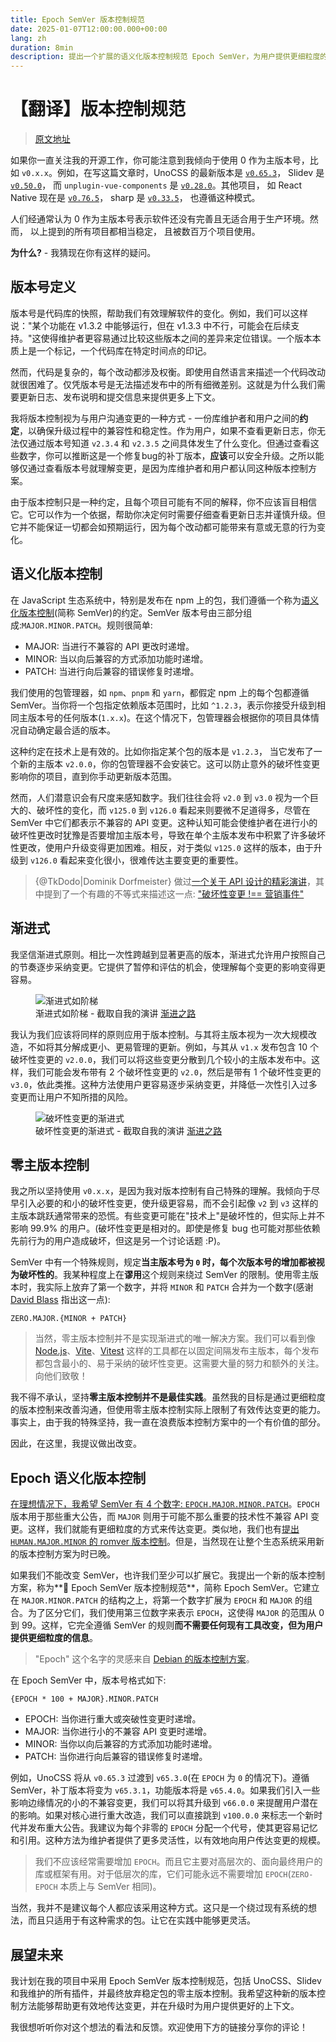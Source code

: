 ```yaml
---
title: Epoch SemVer 版本控制规范
date: 2025-01-07T12:00:00.000+00:00
lang: zh
duration: 8min
description: 提出一个扩展的语义化版本控制规范 Epoch SemVer，为用户提供更细粒度的版本信息。
---
```


# 【翻译】版本控制规范

> [原文地址](https://antfu.me/posts/epoch-semver )

如果你一直关注我的开源工作，你可能注意到我倾向于使用 0 作为主版本号，比如 `v0.x.x`。例如，在写这篇文章时，UnoCSS 的最新版本是 [`v0.65.3`](https://github.com/unocss/unocss/releases/tag/v0.65.3)， Slidev 是 [`v0.50.0`](https://github.com/slidevjs/slidev/releases/tag/v0.50.0)， 而 `unplugin-vue-components` 是 [`v0.28.0`](https://github.com/unplugin/unplugin-vue-components/releases/tag/v0.28.0)。其他项目， 如 React Native 现在是 [`v0.76.5`](https://github.com/facebook/react-native/releases/tag/v0.76.5)， sharp 是 [`v0.33.5`](https://github.com/lovell/sharp/releases/tag/v0.33.5)， 也遵循这种模式。

人们经通常认为 0 作为主版本号表示软件还没有完善且无适合用于生产环境。然而， 以上提到的所有项目都相当稳定， 且被数百万个项目使用。

**为什么?** - 我猜现在你有这样的疑问。

## 版本号定义

版本号是代码库的快照，帮助我们有效理解软件的变化。例如，我们可以这样说："某个功能在 v1.3.2 中能够运行，但在 v1.3.3 中不行，可能会在后续支持。"这使得维护者更容易通过比较这些版本之间的差异来定位错误。一个版本本质上是一个标记，一个代码库在特定时间点的印记。

然而，代码是复杂的，每个改动都涉及权衡。即使用自然语言来描述一个代码改动就很困难了。仅凭版本号是无法描述发布中的所有细微差别。这就是为什么我们需要更新日志、发布说明和提交信息来提供更多上下文。

我将版本控制视为与用户沟通变更的一种方式 - 一份库维护者和用户之间的**约定**，以确保升级过程中的兼容性和稳定性。作为用户，如果不查看更新日志，你无法仅通过版本号知道 `v2.3.4` 和 `v2.3.5` 之间具体发生了什么变化。但通过查看这些数字，你可以推断这是一个修复bug的补丁版本，**应该**可以安全升级。之所以能够仅通过查看版本号就理解变更，是因为库维护者和用户都认同这种版本控制方案。

由于版本控制只是一种约定，且每个项目可能有不同的解释，你不应该盲目相信它。它可以作为一个依据，帮助你决定何时需要仔细查看更新日志并谨慎升级。但它并不能保证一切都会如预期运行，因为每个改动都可能带来有意或无意的行为变化。

## 语义化版本控制

在 JavaScript 生态系统中，特别是发布在 npm 上的包，我们遵循一个称为[语义化版本控制](https://semver.org/)(简称 SemVer)的约定。SemVer 版本号由三部分组成:`MAJOR.MINOR.PATCH`。规则很简单:

- <span font-bold font-mono text-amber>MAJOR</span>: 当进行不兼容的 API 更改时递增。
- <span font-bold font-mono text-lime>MINOR</span>: 当以向后兼容的方式添加功能时递增。
- <span font-bold font-mono text-blue>PATCH</span>: 当进行向后兼容的错误修复时递增。

我们使用的包管理器，如 `npm`、`pnpm` 和 `yarn`，都假定 npm 上的每个包都遵循 SemVer。当你将一个包指定依赖版本范围时，比如 `^1.2.3`，表示你接受升级到相同主版本号的任何版本(`1.x.x`)。在这个情况下，包管理器会根据你的项目具体情况自动确定最合适的版本。

这种约定在技术上是有效的。比如你指定某个包的版本是 `v1.2.3`， 当它发布了一个新的主版本 `v2.0.0`，你的包管理器不会安装它。这可以防止意外的破坏性变更影响你的项目，直到你手动更新版本范围。

然而，人们潜意识会有尺度来感知数字。我们往往会将 `v2.0` 到 `v3.0` 视为一个巨大的、破坏性的变化，而 `v125.0` 到 `v126.0` 看起来则要微不足道得多，尽管在 SemVer 中它们都表示不兼容的 API 变更。这种认知可能会使维护者在进行小的破坏性更改时犹豫是否要增加主版本号，导致在单个主版本发布中积累了许多破坏性更改，使用户升级变得更加困难。相反，对于类似 `v125.0` 这样的版本，由于升级到 `v126.0` 看起来变化很小，很难传达主要变更的重要性。

> {@TkDodo|Dominik Dorfmeister} 做过[一个关于 API 设计的精彩演讲](https://tkdodo.eu/blog/react-query-api-design-lessons-learned)，其中提到了一个有趣的不等式来描述这一点: ["破坏性变更 !== 营销事件"](https://tkdodo.eu/blog/react-query-api-design-lessons-learned?page=30)

## 渐进式

我坚信渐进式原则。相比一次性跨越到显著更高的版本，渐进式允许用户按照自己的节奏逐步采纳变更。它提供了暂停和评估的机会，使理解每个变更的影响变得更容易。

<figure text-center>
  <img src="https://antfu.me/images/epoch-semver-progressive-1.png" alt="渐进式如阶梯" border="~ base rounded-xl">
  <figcaption>渐进式如阶梯 - 截取自我的演讲 <a italic font-serif href="/talks#the-progressive-path" target="_blank">渐进之路</a></figcaption>
</figure>

我认为我们应该将同样的原则应用于版本控制。与其将主版本视为一次大规模改造，不如将其分解成更小、更易管理的更新。例如，与其从 `v1.x` 发布包含 10 个破坏性变更的 `v2.0.0`，我们可以将这些变更分散到几个较小的主版本发布中。这样，我们可能会发布带有 2 个破坏性变更的 `v2.0`，然后是带有 1 个破坏性变更的 `v3.0`，依此类推。这种方法使用户更容易逐步采纳变更，并降低一次性引入过多变更而让用户不知所措的风险。

<figure text-center>
  <img src="https://antfu.me/images/epoch-semver-progressive-2.png" alt="破坏性变更的渐进式" border="~ base rounded-xl">
  <figcaption>破坏性变更的渐进式 - 截取自我的演讲 <a italic font-serif href="/talks#the-progressive-path" target="_blank">渐进之路</a></figcaption>
</figure>

## 零主版本控制

我之所以坚持使用 `v0.x.x`，是因为我对版本控制有自己特殊的理解。我倾向于尽早引入必要的和小的破坏性变更，使升级更容易，而不会引起像 `v2` 到 `v3` 这样的主版本跳跃通常带来的恐慌。有些变更可能在"技术上"是破坏性的，但实际上并不影响 99.9% 的用户。(破坏性变更是相对的。即使是修复 bug 也可能对那些依赖先前行为的用户造成破坏，但这是另一个讨论话题 :P)。

SemVer 中有一个特殊规则，规定**当主版本号为 `0` 时，每个次版本号的增加都被视为破坏性的**。我某种程度上在**谬用**这个规则来绕过 SemVer 的限制。使用零主版本时，我实际上放弃了第一个数字，并将 `MINOR` 和 `PATCH` 合并为一个数字(感谢 [David Blass](https://x.com/ssalbdivad/status/1876614090623431116) 指出这一点):

<div py4>
  <code important="text-xl text-gray"><span line-through>ZERO</span>.<span font-bold text-amber>MAJOR</span>.{<span font-bold text-lime>MINOR</span> + <span font-bold text-blue>PATCH</span>}</code>
</div>

> 当然，零主版本控制并不是实现渐进式的唯一解决方案。我们可以看到像 [Node.js](https://nodejs.org/en)、[Vite](https://vite.dev/)、[Vitest](https://vitest.dev/) 这样的工具都在以固定间隔发布主版本，每个发布都包含最小的、易于采纳的破坏性变更。这需要大量的努力和额外的关注。向他们致敬！

我不得不承认，坚持**零主版本控制并不是最佳实践**。虽然我的目标是通过更细粒度的版本控制来改善沟通，但使用零主版本控制实际上限制了有效传达变更的能力。事实上，由于我的特殊坚持，我一直在浪费版本控制方案中的一个有价值的部分。

因此，在这里，我提议做出改变。

## Epoch 语义化版本控制

[在理想情况下，我希望 SemVer 有 4 个数字: `EPOCH.MAJOR.MINOR.PATCH`](https://x.com/antfu7/status/1679184417930059777)。`EPOCH` 版本用于那些重大公告，而 `MAJOR` 则用于可能不那么重要的技术性不兼容 API 变更。这样，我们就能有更细粒度的方式来传达变更。类似地，我们也有[提出 `HUMAN.MAJOR.MINOR` 的 romver 版本控制](https://github.com/romversioning/romver)。但是，当然现在让整个生态系统采用新的版本控制方案为时已晚。

如果我们不能改变 SemVer，也许我们至少可以扩展它。我提出一个新的版本控制方案，称为**🗿 Epoch SemVer 版本控制规范**，简称 Epoch SemVer。它建立在 `MAJOR.MINOR.PATCH` 的结构之上，将第一个数字扩展为 `EPOCH` 和 `MAJOR` 的组合。为了区分它们，我们使用第三位数字来表示 `EPOCH`，这使得 `MAJOR` 的范围从 0 到 99。这样，它完全遵循 SemVer 的规则**而不需要任何现有工具改变，但为用户提供更细粒度的信息**。

> "Epoch" 这个名字的灵感来自 [Debian 的版本控制方案](https://manpages.debian.org/stretch/dpkg-dev/deb-version.5.en.html)。

在 Epoch SemVer 中，版本号格式如下:

<div py4>
  <code important="text-xl text-gray">{<span font-bold text-violet>EPOCH</span> * 100 + <span font-bold text-amber>MAJOR</span>}.<span font-bold text-lime>MINOR</span>.<span font-bold text-blue>PATCH</span></code>
</div>

- <span font-bold font-mono text-violet>EPOCH</span>: 当你进行重大或突破性变更时递增。
- <span font-bold font-mono text-amber>MAJOR</span>: 当你进行小的不兼容 API 变更时递增。
- <span font-bold font-mono text-lime>MINOR</span>: 当你以向后兼容的方式添加功能时递增。
- <span font-bold font-mono text-blue>PATCH</span>: 当你进行向后兼容的错误修复时递增。

例如，UnoCSS 将从 `v0.65.3` 过渡到 `v65.3.0`(在 `EPOCH` 为 `0` 的情况下)。遵循 SemVer，补丁版本将变为 `v65.3.1`，功能版本将是 `v65.4.0`。如果我们引入一些影响边缘情况的小的不兼容变更，我们可以将其升级到 `v66.0.0` 来提醒用户潜在的影响。如果对核心进行重大改造，我们可以直接跳到 `v100.0.0` 来标志一个新时代并发布重大公告。我建议为每个非零的 `EPOCH` 分配一个代号，使其更容易记忆和引用。这种方法为维护者提供了更多灵活性，以有效地向用户传达变更的规模。

> 我们不应该经常需要增加 `EPOCH`。而且它主要对高层次的、面向最终用户的库或框架有用。对于低层次的库，它们可能永远不需要增加 `EPOCH`(`ZERO-EPOCH` 本质上与 SemVer 相同)。

当然，我并不是建议每个人都应该采用这种方式。这只是一个绕过现有系统的想法，而且只适用于有这种需求的包。让它在实践中能够更灵活。

## 展望未来

我计划在我的项目中采用 Epoch SemVer 版本控制规范，包括 UnoCSS、Slidev 和我维护的所有插件，并最终放弃稳定包的零主版本控制。我希望这种新的版本控制方法能够帮助更有效地传达变更，并在升级时为用户提供更好的上下文。

我很想听听你对这个想法的看法和反馈。欢迎使用下方的链接分享你的评论！